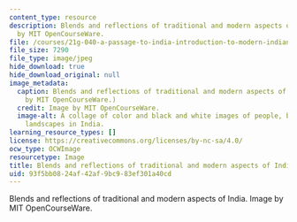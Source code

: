 ```yaml
---
content_type: resource
description: Blends and reflections of traditional and modern aspects of India. Image
  by MIT OpenCourseWare.
file: /courses/21g-040-a-passage-to-india-introduction-to-modern-indian-culture-and-society-spring-2012/93f5bb0824af42af9bc983ef301a40cd_21g-040s12-th.jpg
file_size: 7290
file_type: image/jpeg
hide_download: true
hide_download_original: null
image_metadata:
  caption: Blends and reflections of traditional and modern aspects of India. (Image
    by MIT OpenCourseWare.)
  credit: Image by MIT OpenCourseWare.
  image-alt: A collage of color and black and white images of people, buildings, and
    landscapes in India.
learning_resource_types: []
license: https://creativecommons.org/licenses/by-nc-sa/4.0/
ocw_type: OCWImage
resourcetype: Image
title: Blends and reflections of traditional and modern aspects of India (thumbnail)
uid: 93f5bb08-24af-42af-9bc9-83ef301a40cd
---
```

Blends and reflections of traditional and modern aspects of India. Image by MIT OpenCourseWare.